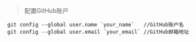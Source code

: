 > 配置GitHub账户

```shell
git config --global user.name `your_name`	//GitHub账户名
git config --global user.email `your_email`	//GitHub邮箱地址
```

